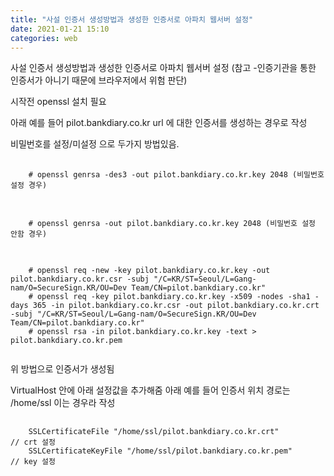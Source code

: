 ```yaml
---
title: "사설 인증서 생성방법과 생성한 인증서로 아파치 웹서버 설정"
date: 2021-01-21 15:10
categories: web
---
```

사설 인증서 생성방법과 생성한 인증서로 아파치 웹서버 설정
(참고 -인증기관을 통한 인증서가 아니기 때문에 브라우저에서 위험 판단)

시작전 openssl 설치 필요

아래 예를 들어 pilot.bankdiary.co.kr url 에 대한 인증서를 생성하는 경우로 작성

비밀번호를 설정/미설정 으로 두가지 방법있음.
<pre>
  <code>
    # openssl genrsa -des3 -out pilot.bankdiary.co.kr.key 2048 (비밀번호 설정 경우)
  </code>
</pre>
<pre>
  <code>
    # openssl genrsa -out pilot.bankdiary.co.kr.key 2048 (비밀번호 설정 안함 경우)
  </code>
</pre>

<pre>
  <code>
    # openssl req -new -key pilot.bankdiary.co.kr.key -out pilot.bankdiary.co.kr.csr -subj "/C=KR/ST=Seoul/L=Gang-nam/O=SecureSign.KR/OU=Dev Team/CN=pilot.bankdiary.co.kr"
    # openssl req -key pilot.bankdiary.co.kr.key -x509 -nodes -sha1 -days 365 -in pilot.bankdiary.co.kr.csr -out pilot.bankdiary.co.kr.crt -subj "/C=KR/ST=Seoul/L=Gang-nam/O=SecureSign.KR/OU=Dev Team/CN=pilot.bankdiary.co.kr"
    # openssl rsa -in pilot.bankdiary.co.kr.key -text > pilot.bankdiary.co.kr.pem
  </code>
</pre>
위 방법으로 인증서가 생성됨

VirtualHost 안에 아래 설정값을 추가해줌
아래 예를 들어 인증서 위치 경로는 /home/ssl 이는 경우라 작성
<pre>
  <code>
    SSLCertificateFile "/home/ssl/pilot.bankdiary.co.kr.crt"            // crt 설정
    SSLCertificateKeyFile "/home/ssl/pilot.bankdiary.co.kr.pem"      // key 설정
  </code>
</pre>




